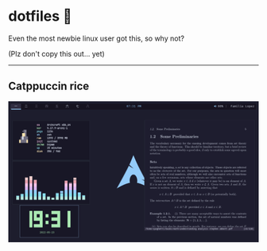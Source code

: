 # dotfiles 🎉

Even the most newbie linux user got this, so why not?

(Plz don't copy this out... yet)

----

## Catppuccin rice
![Screenshot](./screenshot.png)
